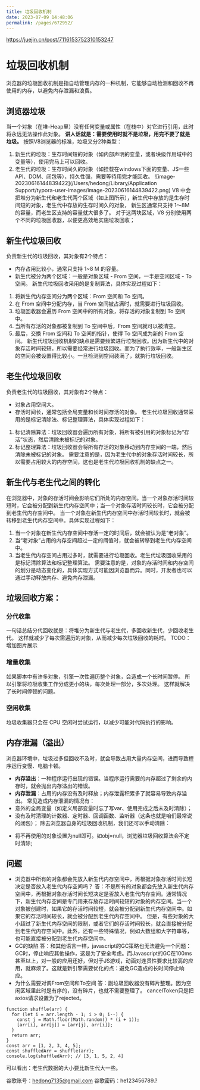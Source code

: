 ```yaml
---
title: 垃圾回收机制
date: 2023-07-09 14:48:06
permalink: /pages/672952/
---
```

https://juejin.cn/post/7116153752310153247
# 垃圾回收机制
浏览器的垃圾回收机制是指自动管理内存的一种机制，它能够自动检测和回收不再使用的内存，以避免内存泄漏和浪费。
## 浏览器垃圾
当一个对象（在堆-Heap里）没有任何变量或属性（在栈中）对它进行引用，此时将永远无法操作此对象。 **讲人话就是：需要使用时就不是垃圾，用完不要了就是垃圾。**
按照V8浏览器的标准，垃圾又分2种类型：
1. 新生代的垃圾：生存时间短的对象（如内部声明的变量，或者块级作用域中的变量等），使用完马上可以回收。
2. 老生代的垃圾：生存时间久的对象（如挂载在windows下面的变量、JS一些API、DOM、闭包等），持久性强，需要等待用完才能回收。
![image-20230616144839422](/Users/hedong/Library/Application Support/typora-user-images/image-20230616144839422.png)
V8 中会把堆分为新生代和老生代两个区域（如上图所示），新生代中存放的是生存时间短的对象，老生代中存放的生存时间久的对象，
新生区通常只支持 1～8M 的容量，而老生区支持的容量就大很多了。
对于这两块区域，V8 分别使用两个不同的垃圾回收器，以便更高效地实施垃圾回收；
## 新生代垃圾回收
负责新生代的垃圾回收，其对象有2个特点：
* 内存占用比较小，通常只支持 1~8 M 的容量。
* 新生代被分为两个区域：一般是对象区域 - From 空间，一半是空闲区域 - To 空间。
新生代垃圾回收采用的是复制算法，具体实现过程如下：
1. 将新生代内存空间分为两个区域：From 空间和 To 空间。
2. 在 From 空间中分配内存，当 From 空间被占满时，就需要进行垃圾回收。
3. 垃圾回收器会遍历 From 空间中的所有对象，将存活的对象复制到 To 空间中。
4. 当所有存活的对象都被复制到 To 空间中后，From 空间就可以被清空。
5. 最后，交换 From 空间和 To 空间的指针，使得 To 空间成为新的 From 空间。
新生代垃圾回收机制的缺点是需要频繁进行垃圾回收。因为新生代中的对象存活时间较短，所以需要经常进行垃圾回收。而为了执行效率，一般新生区的空间会被设置得比较小。一旦检测到空间装满了，就执行垃圾回收。
## 老生代垃圾回收
负责老生代的垃圾回收，其对象有2个特点：
* 对象占用空间大。
* 存活时间长，通常包括全局变量和长时间存活的对象。
老生代垃圾回收通常采用的是标记清除法、标记整理算法，具体实现过程如下：
1. 标记清除算法：垃圾回收器会遍历所有对象，将所有被引用的对象标记为“存活”状态，然后清除未被标记的对象。
2. 标记整理算法：垃圾回收器会将所有存活的对象移动到内存空间的一端，然后清除未被标记的对象。
需要注意的是，因为老生代中的对象存活时间较长，所以需要占用较大的内存空间，这也是老生代垃圾回收机制的缺点之一。
## 新生代与老生代之间的转化
在浏览器中，对象的存活时间会影响它们所处的内存空间。当一个对象存活时间较短时，它会被分配到新生代内存空间中；当一个对象存活时间较长时，它会被分配到老生代内存空间中。
当一个对象在新生代内存空间中存活时间较长时，就会被转移到老生代内存空间中。具体实现过程如下：
1. 当一个对象在新生代内存空间中存活一定的时间后，就会被认为是“老对象”。
2. 当“老对象”占用的内存空间超过一定的阈值时，就会被转移到老生代内存空间中。
3. 当老生代内存空间占用过多时，就需要进行垃圾回收。老生代垃圾回收采用的是标记清除算法和标记整理算法。
需要注意的是，对象的存活时间和内存空间的划分是动态变化的，具体实现方式可能因浏览器而异。同时，开发者也可以通过手动释放内存、避免内存泄漏。
## 垃圾回收方案：
### 分代收集
一句话总结分代回收就是：将堆分为新生代与老生代，多回收新生代，少回收老生代。
这样就减少了每次需遍历的对象，从而减少每次垃圾回收的耗时。
TODO：增加图片展示
### 增量收集
如果脚本中有许多对象，引擎一次性遍历整个对象，会造成一个长时间暂停。
所以引擎将垃圾收集工作分成更小的块，每次处理一部分，多次处理。
这样就解决了长时间停顿的问题。
### 空闲收集
垃圾收集器只会在 CPU 空闲时尝试运行，以减少可能对代码执行的影响。
## 内存泄漏（溢出）
浏览器环境中，垃圾过多但回收不及时，就会导致占用大量内存空间，进而导致程序运行变慢、电脑卡顿。
- **内存溢出**：一种程序运行出现的错误。当程序运行需要的内存超过了剩余的内存时，就会抛出内存溢出的错误。
- **内存泄漏**：占用的内存没有及时释放；内存泄露积累多了就容易导致内存溢出。
常见造成内存泄漏的情况有：
- 意外的全局变量（如定义局部变量时忘了写var、使用完成之后未及时清除）；
- 没有及时清理的计数器、定时器、回调函数、监听器（这条也就是咱们最常说的闭包）；
除去浏览器自身的垃圾回收机制，我们还可以手动清除：
* 将不再使用的对象设置为null即可。如obj=null，浏览器垃圾回收算法会不定时清除;
## 问题
* 浏览器中所有的对象都会先放入新生代内存空间中，再根据对象存活时间长短决定是否放入老生代内存空间吗？
答：不是所有的对象都会先放入新生代内存空间中，再根据对象存活时间长短决定是否放入老生代内存空间。通常情况下，新生代内存空间是专门用来存放存活时间较短的对象的内存空间。当一个对象被创建时，如果它的存活时间较短，就会被分配到新生代内存空间中。如果它的存活时间较长，就会被分配到老生代内存空间中。
但是，有些对象的大小超过了新生代内存空间的限制，或者它们的存活时间较长，就会直接被分配到老生代内存空间中。此外，还有一些特殊情况，例如大数组和大字符串等，也可能直接被分配到老生代内存空间中。
* GC的缺陷
答：和其他语言一样，javascript的GC策略也无法避免一个问题：GC时，停止响应其他操作，这是为了安全考虑。而Javascript的GC在100ms甚至以上，对一般的应用还好，但对于JS游戏，动画对连贯性要求比较高的应用，就麻烦了。这就是新引擎需要优化的点：避免GC造成的长时间停止响应。
* 为什么需要对调From空间和To空间
答：副垃圾回收器没有碎片整理。因为空闲区域里此时是有序的，没有碎片，也就不需要整理了。
cancelToken只是把axios请求设置为了rejected。
```
function shuffle(arr) {
  for (let i = arr.length - 1; i > 0; i--) {
    const j = Math.floor(Math.random() * (i + 1));
    [arr[i], arr[j]] = [arr[j], arr[i]];
  }
  return arr;
}
const arr = [1, 2, 3, 4, 5];
const shuffledArr = shuffle(arr);
console.log(shuffledArr); // [3, 1, 5, 2, 4]
```
可以看出：老生代数据的大小要比新生代大一些。

谷歌账号：hedong7135@gmail.com
谷歌密码：he123456789.?
